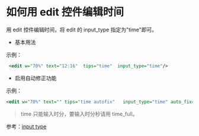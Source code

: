 
# 如何用 edit 控件编辑时间

用 edit 控件编辑时间，将 edit 的 input\_type 指定为"time"即可。

* 基本用法

示例：

```xml
 <edit w="70%" text="12:16"  tips="time"  input_type="time"/>
```

* 启用自动修正功能

示例：

```xml
<edit w="70%" text="" tips="time autofix"   input_type="time" auto_fix="true"/>
```

> time 只能输入时分，要输入时分秒请用 time\_full。

参考：[input type](manual/input_type_t.md)